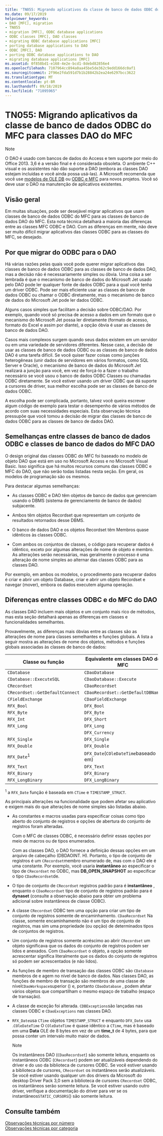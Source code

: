 ```yaml
---
title: 'TN055: Migrando aplicativos da classe de banco de dados ODBC do MFC para classes DAO do MFC'
ms.date: 09/17/2019
helpviewer_keywords:
- DAO [MFC], migration
- TN055
- migration [MFC], ODBC database applications
- ODBC classes [MFC], DAO classes
- migrating ODBC database applications [MFC]
- porting database applications to DAO
- ODBC [MFC], DAO
- porting ODBC database applications to DAO
- migrating database applications [MFC]
ms.assetid: 0f858bd1-e168-4e2e-bcd1-8debd82856e4
ms.openlocfilehash: 7107964cc894a0aa45be5de362c9edd166dc0af1
ms.sourcegitcommit: 2f96e2fda591d7b1b28842b2ea24e6297bcc3622
ms.translationtype: MT
ms.contentlocale: pt-BR
ms.lasthandoff: 09/18/2019
ms.locfileid: "71095965"
---
```

# <a name="tn055-migrating-mfc-odbc-database-class-applications-to-mfc-dao-classes"></a>TN055: Migrando aplicativos da classe de banco de dados ODBC do MFC para classes DAO do MFC

> [!NOTE]
> O DAO é usado com bancos de dados do Access e tem suporte por meio do Office 2013. 3,6 é a versão final e é considerada obsoleta. O ambiente C++ visual e os assistentes não dão suporte a DAO (embora as classes DAO estejam incluídas e você ainda possa usá-las). A Microsoft recomenda que você use [modelos de OLE DB](../data/oledb/ole-db-templates.md) ou [ODBC e MFC](../data/odbc/odbc-and-mfc.md) para novos projetos. Você só deve usar o DAO na manutenção de aplicativos existentes.

## <a name="overview"></a>Visão geral

Em muitas situações, pode ser desejável migrar aplicativos que usam classes de banco de dados ODBC do MFC para as classes de banco de dados DAO do MFC. Esta nota técnica detalhará a maioria das diferenças entre as classes MFC ODBC e DAO. Com as diferenças em mente, não deve ser muito difícil migrar aplicativos das classes ODBC para as classes do MFC, se desejado.

## <a name="why-migrate-from-odbc-to-dao"></a>Por que migrar do ODBC para o DAO

Há várias razões pelas quais você pode querer migrar aplicativos das classes de banco de dados ODBC para as classes de banco de dados DAO, mas a decisão não é necessariamente simples ou óbvia. Uma coisa a ser lembrada é que o mecanismo de banco de dados do Microsoft Jet usado pelo DAO pode ler qualquer fonte de dados ODBC para a qual você tenha um driver ODBC. Pode ser mais eficiente usar as classes de banco de dados ODBC ou chamar o ODBC diretamente, mas o mecanismo de banco de dados do Microsoft Jet pode ler dados ODBC.

Alguns casos simples que facilitam a decisão sobre ODBC/DAO. Por exemplo, quando você só precisa de acesso a dados em um formato que o mecanismo do Microsoft Jet possa ler diretamente (formato de acesso, formato do Excel e assim por diante), a opção óbvia é usar as classes de banco de dados DAO.

Casos mais complexos surgem quando seus dados existem em um servidor ou em uma variedade de servidores diferentes. Nesse caso, a decisão de usar as classes de banco de dados ODBC ou as classes de banco de dados DAO é uma tarefa difícil. Se você quiser fazer coisas como junções heterogêneas (unir dados de servidores em vários formatos, como SQL Server e Oracle), o mecanismo de banco de dados do Microsoft Jet realizará a junção para você, em vez de forçá-lo a fazer o trabalho necessário se você usou o banco de dados ODBC Classes ou chamadas ODBC diretamente. Se você estiver usando um driver ODBC que dá suporte a cursores de driver, sua melhor escolha pode ser as classes de banco de dados ODBC.

A escolha pode ser complicada, portanto, talvez você queira escrever algum código de exemplo para testar o desempenho de vários métodos de acordo com suas necessidades especiais. Esta observação técnica pressupõe que você tomou a decisão de migrar das classes de banco de dados ODBC para as classes de banco de dados DAO.

## <a name="similarities-between-odbc-database-classes-and-mfc-dao-database-classes"></a>Semelhanças entre classes de banco de dados ODBC e classes de banco de dados do MFC DAO

O design original das classes ODBC do MFC foi baseado no modelo de objeto DAO que está em uso no Microsoft Access e no Microsoft Visual Basic. Isso significa que há muitos recursos comuns das classes ODBC e MFC do DAO, que não serão todas listadas nesta seção. Em geral, os modelos de programação são os mesmos.

Para destacar algumas semelhanças:

- As classes ODBC e DAO têm objetos de banco de dados que gerenciam usando o DBMS (sistema de gerenciamento de banco de dados) subjacente.

- Ambos têm objetos Recordset que representam um conjunto de resultados retornados desse DBMS.

- O banco de dados DAO e os objetos Recordset têm Membros quase idênticos às classes ODBC.

- Com ambos os conjuntos de classes, o código para recuperar dados é idêntico, exceto por algumas alterações de nome de objeto e membro. As alterações serão necessárias, mas geralmente o processo é uma alteração de nome simples ao alternar das classes ODBC para as classes DAO.

Por exemplo, em ambos os modelos, o procedimento para recuperar dados é criar e abrir um objeto Database, criar e abrir um objeto Recordset e navegar (mover), embora os dados executem alguma operação.

## <a name="differences-between-odbc-and-dao-mfc-classes"></a>Diferenças entre classes ODBC e do MFC do DAO

As classes DAO incluem mais objetos e um conjunto mais rico de métodos, mas esta seção detalhará apenas as diferenças em classes e funcionalidades semelhantes.

Provavelmente, as diferenças mais óbvias entre as classes são as alterações de nome para classes semelhantes e funções globais. A lista a seguir mostra as alterações de nome dos objetos, métodos e funções globais associadas às classes de banco de dados:

|Classe ou função|Equivalente em classes DAO do MFC|
|-----------------------|-----------------------------------|
|`CDatabase`|`CDaoDatabase`|
|`CDatabase::ExecuteSQL`|`CDaoDatabase::Execute`|
|`CRecordset`|`CDaoRecordset`|
|`CRecordset::GetDefaultConnect`|`CDaoRecordset::GetDefaultDBName`|
|`CFieldExchange`|`CDaoFieldExchange`|
|`RFX_Bool`|`DFX_Bool`|
|`RFX_Byte`|`DFX_Byte`|
|`RFX_Int`|`DFX_Short`|
|`RFX_Long`|`DFX_Long`|
||`DFX_Currency`|
|`RFX_Single`|`DFX_Single`|
|`RFX_Double`|`DFX_Double`|
|`RFX_Date`<sup>1</sup>|`DFX_Date`(`COleDateTime`baseado em)|
|`RFX_Text`|`DFX_Text`|
|`RFX_Binary`|`DFX_Binary`|
|`RFX_LongBinary`|`DFX_LongBinary`|

<sup>1</sup> a `RFX_Date` função é baseada em `CTime` e `TIMESTAMP_STRUCT`.

As principais alterações na funcionalidade que podem afetar seu aplicativo e exigem mais do que alterações de nome simples são listadas abaixo.

- As constantes e macros usadas para especificar coisas como tipo aberto do conjunto de registros e opções de abertura do conjunto de registros foram alteradas.

   Com o MFC de classes ODBC, é necessário definir essas opções por meio de macros ou de tipos enumerados.

   Com as classes DAO, o DAO fornece a definição dessas opções em um arquivo de cabeçalho (DBDAOINT. H). Portanto, o tipo de conjunto de registros é um `CRecordset`membro enumerado de, mas com o DAO ele é uma constante. Por exemplo, você usaria **instantâneo** ao especificar o tipo de `CRecordset` no ODBC, mas **DB_OPEN_SNAPSHOT** ao especificar o tipo `CDaoRecordset`de.

- O tipo de conjunto de `CRecordset` registros padrão para é **instantâneo** , enquanto o `CDaoRecordset` tipo de conjunto de registros padrão para é **dynaset** (consulte a observação abaixo para obter um problema adicional sobre instantâneos de classe ODBC).

- A classe `CRecordset` ODBC tem uma opção para criar um tipo de conjunto de registros somente de encaminhamento. `CDaoRecordset` Na classe, somente encaminhamento não é um tipo de conjunto de registros, mas sim uma propriedade (ou opção) de determinados tipos de conjuntos de registros.

- Um conjunto de registros somente acréscimo ao abrir `CRecordset` um objeto significava que os dados do conjunto de registros podem ser lidos e anexados. Com `CDaoRecordset` o objeto, a opção somente acrescentar significa literalmente que os dados do conjunto de registros só podem ser acrescentados (e não lidos).

- As funções de membro de transação das classes ODBC são `CDatabase` membros de e agem no nível de banco de dados. Nas classes DAO, as funções de membro de transação são membros de uma classe de nível`CDaoWorkspace`superior () e, portanto `CDaoDatabase` , podem afetar vários objetos que compartilham o mesmo espaço de trabalho (espaço de transação).

- A classe de exceção foi alterada. `CDBExceptions`são lançadas nas classes ODBC e `CDaoExceptions` nas classes DAO.

- `RFX_Date`usa `CTime` objetos `TIMESTAMP_STRUCT` e enquanto `DFX_Date` usa .`COleDateTime` O `COleDateTime` é quase idêntico a `CTime`, mas é baseado em uma **Data** OLE de 8 bytes em vez de um **time_t** de 4 bytes, para que possa conter um intervalo muito maior de dados.

   > [!NOTE]
   > Os instantâneos DAO (`CDaoRecordset`) são somente leitura, enquanto os instantâneos ODBC (`CRecordset`) podem ser atualizáveis dependendo do driver e do uso da biblioteca de cursores ODBC. Se você estiver usando a biblioteca de cursores, `CRecordset` os instantâneos serão atualizáveis. Se você estiver usando qualquer um dos drivers da Microsoft do desktop Driver Pack 3,0 sem a biblioteca de cursores `CRecordset` ODBC, os instantâneos serão somente leitura. Se você estiver usando outro driver, verifique a documentação do driver para ver se os instantâneos`STATIC_CURSORS`() são somente leitura.

## <a name="see-also"></a>Consulte também

[Observações técnicas por número](../mfc/technical-notes-by-number.md)<br/>
[Observações técnicas por categoria](../mfc/technical-notes-by-category.md)
